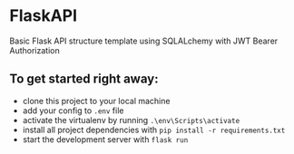 # FlaskAPI
Basic Flask API structure template using SQLALchemy with JWT Bearer Authorization

## To get started right away:
* clone this project to your local machine
* add your config to `.env` file
* activate the virtualenv by running `.\env\Scripts\activate`
* install all project dependencies with `pip install -r requirements.txt`
* start the development server with `flask run`
